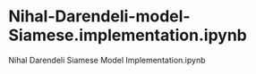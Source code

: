 # Nihal-Darendeli-model-Siamese.implementation.ipynb
Nihal Darendeli Siamese Model Implementation.ipynb
